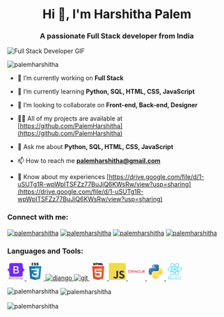 <h1 align="center">Hi 👋, I'm Harshitha Palem</h1>
<h3 align="center">A passionate Full Stack developer from India</h3>
 <img src="your-animated-gif-url.gif" alt="Full Stack Developer GIF" class="gif">

<p align="left"> <img src="https://komarev.com/ghpvc/?username=palemharshitha&label=Profile%20views&color=0e75b6&style=flat" alt="palemharshitha" /> </p>

- 🔭 I’m currently working on **Full Stack**

- 🌱 I’m currently learning **Python, SQL, HTML, CSS, JavaScript**

- 👯 I’m looking to collaborate on **Front-end, Back-end, Designer**

- 👨‍💻 All of my projects are available at [https://github.com/PalemHarshitha](https://github.com/PalemHarshitha)

- 💬 Ask me about **Python, SQL, HTML, CSS, JavaScript**

- 📫 How to reach me **palemharshitha@gmail.com**

- 📄 Know about my experiences [https://drive.google.com/file/d/1-uSUTg1R-wpWpITSFZz77BuJiQ6KWsRw/view?usp=sharing](https://drive.google.com/file/d/1-uSUTg1R-wpWpITSFZz77BuJiQ6KWsRw/view?usp=sharing)

<h3 align="left">Connect with me:</h3>
<p align="left">
<a href="https://linkedin.com/in/palemharshitha" target="blank"><img align="center" src="https://raw.githubusercontent.com/rahuldkjain/github-profile-readme-generator/master/src/images/icons/Social/linked-in-alt.svg" alt="palemharshitha" height="30" width="40" /></a>
<a href="https://kaggle.com/palemharshitha" target="blank"><img align="center" src="https://raw.githubusercontent.com/rahuldkjain/github-profile-readme-generator/master/src/images/icons/Social/kaggle.svg" alt="palemharshitha" height="30" width="40" /></a>
<a href="https://instagram.com/palemharshitha" target="blank"><img align="center" src="https://raw.githubusercontent.com/rahuldkjain/github-profile-readme-generator/master/src/images/icons/Social/instagram.svg" alt="palemharshitha" height="30" width="40" /></a>
<a href="https://www.hackerrank.com/palemharshitha" target="blank"><img align="center" src="https://raw.githubusercontent.com/rahuldkjain/github-profile-readme-generator/master/src/images/icons/Social/hackerrank.svg" alt="palemharshitha" height="30" width="40" /></a>
</p>

<h3 align="left">Languages and Tools:</h3>
<p align="left"> <a href="https://getbootstrap.com" target="_blank" rel="noreferrer"> <img src="https://raw.githubusercontent.com/devicons/devicon/master/icons/bootstrap/bootstrap-plain-wordmark.svg" alt="bootstrap" width="40" height="40"/> </a> <a href="https://www.w3schools.com/css/" target="_blank" rel="noreferrer"> <img src="https://raw.githubusercontent.com/devicons/devicon/master/icons/css3/css3-original-wordmark.svg" alt="css3" width="40" height="40"/> </a> <a href="https://www.djangoproject.com/" target="_blank" rel="noreferrer"> <img src="https://cdn.worldvectorlogo.com/logos/django.svg" alt="django" width="40" height="40"/> </a> <a href="https://git-scm.com/" target="_blank" rel="noreferrer"> <img src="https://www.vectorlogo.zone/logos/git-scm/git-scm-icon.svg" alt="git" width="40" height="40"/> </a> <a href="https://www.w3.org/html/" target="_blank" rel="noreferrer"> <img src="https://raw.githubusercontent.com/devicons/devicon/master/icons/html5/html5-original-wordmark.svg" alt="html5" width="40" height="40"/> </a> <a href="https://developer.mozilla.org/en-US/docs/Web/JavaScript" target="_blank" rel="noreferrer"> <img src="https://raw.githubusercontent.com/devicons/devicon/master/icons/javascript/javascript-original.svg" alt="javascript" width="40" height="40"/> </a> <a href="https://www.oracle.com/" target="_blank" rel="noreferrer"> <img src="https://raw.githubusercontent.com/devicons/devicon/master/icons/oracle/oracle-original.svg" alt="oracle" width="40" height="40"/> </a> <a href="https://www.python.org" target="_blank" rel="noreferrer"> <img src="https://raw.githubusercontent.com/devicons/devicon/master/icons/python/python-original.svg" alt="python" width="40" height="40"/> </a> <a href="https://reactjs.org/" target="_blank" rel="noreferrer"> <img src="https://raw.githubusercontent.com/devicons/devicon/master/icons/react/react-original-wordmark.svg" alt="react" width="40" height="40"/> </a> </p>

<p><img align="left" src="https://github-readme-stats.vercel.app/api/top-langs?username=palemharshitha&show_icons=true&locale=en&layout=compact" alt="palemharshitha" /></p>

<p>&nbsp;<img align="center" src="https://github-readme-stats.vercel.app/api?username=palemharshitha&show_icons=true&locale=en" alt="palemharshitha" /></p>

<p><img align="center" src="https://github-readme-streak-stats.herokuapp.com/?user=palemharshitha&" alt="palemharshitha" /></p>
